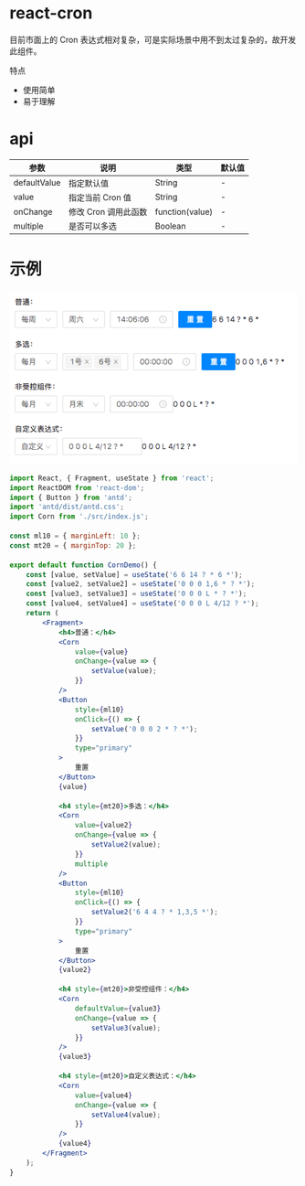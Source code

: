 # react-cron

目前市面上的 Cron 表达式相对复杂，可是实际场景中用不到太过复杂的，故开发此组件。

特点

-   使用简单
-   易于理解

# api

| 参数         | 说明                 | 类型            | 默认值 |
| ------------ | -------------------- | --------------- | ------ |
| defaultValue | 指定默认值           | String          | -      |
| value        | 指定当前 Cron 值     | String          | -      |
| onChange     | 修改 Cron 调用此函数 | function(value) | -      |
| multiple     | 是否可以多选         | Boolean         | -      |

# 示例

<div align="left">
    <img width=552 src="./snapshot.png" alt="效果图" />
</div>

```jsx
import React, { Fragment, useState } from 'react';
import ReactDOM from 'react-dom';
import { Button } from 'antd';
import 'antd/dist/antd.css';
import Corn from './src/index.js';

const ml10 = { marginLeft: 10 };
const mt20 = { marginTop: 20 };

export default function CornDemo() {
    const [value, setValue] = useState('6 6 14 ? * 6 *');
    const [value2, setValue2] = useState('0 0 0 1,6 * ? *');
    const [value3, setValue3] = useState('0 0 0 L * ? *');
    const [value4, setValue4] = useState('0 0 0 L 4/12 ? *');
    return (
        <Fragment>
            <h4>普通：</h4>
            <Corn
                value={value}
                onChange={value => {
                    setValue(value);
                }}
            />
            <Button
                style={ml10}
                onClick={() => {
                    setValue('0 0 0 2 * ? *');
                }}
                type="primary"
            >
                重置
            </Button>
            {value}

            <h4 style={mt20}>多选：</h4>
            <Corn
                value={value2}
                onChange={value => {
                    setValue2(value);
                }}
                multiple
            />
            <Button
                style={ml10}
                onClick={() => {
                    setValue2('6 4 4 ? * 1,3,5 *');
                }}
                type="primary"
            >
                重置
            </Button>
            {value2}

            <h4 style={mt20}>非受控组件：</h4>
            <Corn
                defaultValue={value3}
                onChange={value => {
                    setValue3(value);
                }}
            />
            {value3}

            <h4 style={mt20}>自定义表达式：</h4>
            <Corn
                value={value4}
                onChange={value => {
                    setValue4(value);
                }}
            />
            {value4}
        </Fragment>
    );
}
```

